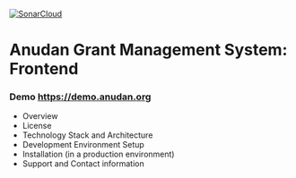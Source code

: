 
[![SonarCloud](https://sonarcloud.io/images/project_badges/sonarcloud-white.svg)](https://sonarcloud.io/dashboard?id=anudan-org_anudan-app)
# Anudan Grant Management System: Frontend

### Demo https://demo.anudan.org
- Overview
- License  
- Technology Stack and Architecture
- Development Environment Setup
- Installation (in a production environment)
- Support and Contact information


